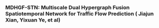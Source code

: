 ### MDHGF-STN: Multiscale Dual Hypergraph Fusion Spatiotemporal Network for Traffic Flow Prediction ( Jiajun Xian, Yixuan Ye, et al)
